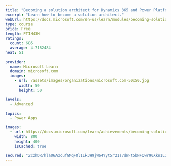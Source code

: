 ```yaml
---
title: "Becoming a solution architect for Dynamics 365 and Power Platform"
excerpt: "Learn how to become a solution architect."
webUrl: https://docs.microsoft.com/en-us/learn/modules/becoming-solution-architect/
type: course
price: Free
length: PT1H43M
ratings:
  count: 685
  average: 4.7182484
heat: 51

provider:
  name: Microsoft Learn
  domain: microsoft.com
  images:
    - url: /assets/images/organizations/microsoft.com-50x50.jpg
      width: 50
      height: 50

levels:
  - Advanced

topics:
  - Power Apps

images:
  - url: https://docs.microsoft.com/learn/achievements/becoming-solution-architect-social.png
    width: 800
    height: 400
    isCached: true

secured: "2czhDR/hla06AzcufGMq+Ol1Lk3H9jW64Yyt5r21s7dWFt5bN+Qwr90Xkn1L2JvW0jjFHl1kSUttgwvLlr4rDoOqJ2feeGlQtqvsWdWwI5qHhikviSD7eRdPfDQinwoHbfCgLCwh/CBzG+/ZpwiY/hQWRHlYquqtCWUnvMUk2RfFbuG8kXNWEGzzA43sB4V9x2JTHPbTEBVQBBOxpzg3RNvsZGi5e+ZTaC6ePOlIHwIbGaQo4KZa2y2rxLl96uQnEevEftlBs+KIbsCKCQ+S6HNl+BI+7LWRHV4tAKlfM90L6zbNuTeLnAVSVrZga48JN5g9OPNQyq4n9K4rLsfDUrSQHFoDO9LPx8/POVNmQrPVr5w7EGDyvH+rR6UmBbbX7vItRtFCtqMCm4vQtGhWS7sMXrONLxnNox7NbrVYsok=;WHb3PoN/YRRusiTmZuEwBg=="
---
```


